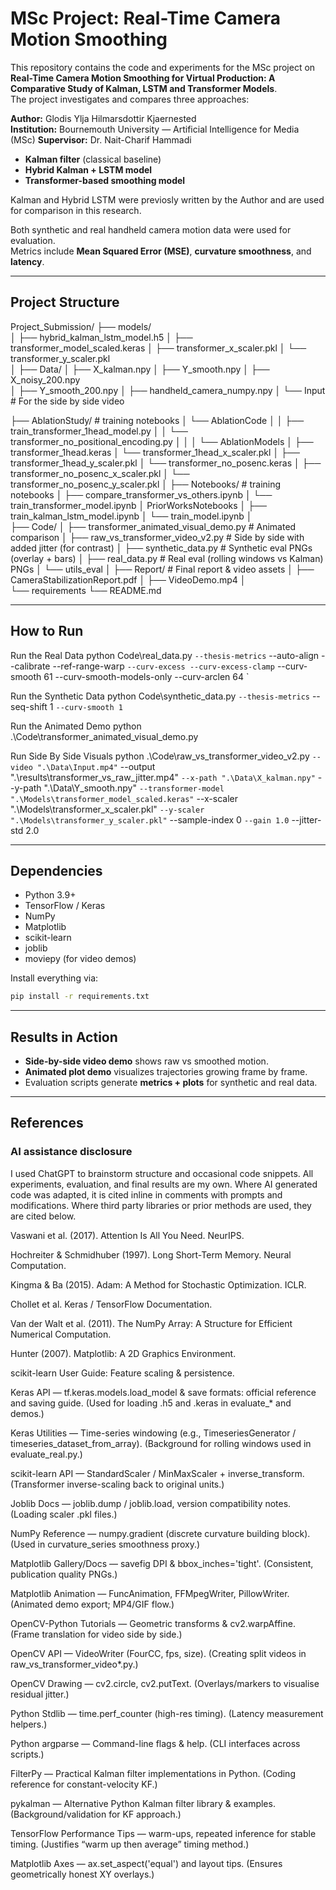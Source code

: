 # MSc Project: Real-Time Camera Motion Smoothing

This repository contains the code and experiments for the MSc project on **Real-Time Camera Motion Smoothing for Virtual Production: A Comparative Study of Kalman, LSTM and Transformer Models**.  
The project investigates and compares three approaches:

**Author:** Glodis Ylja Hilmarsdottir Kjaernested  
**Institution:** Bournemouth University — Artificial Intelligence for Media (MSc)
**Supervisor:** Dr. Nait-Charif Hammadi  

- **Kalman filter** (classical baseline)
- **Hybrid Kalman + LSTM model**
- **Transformer-based smoothing model**

Kalman and Hybrid LSTM were previosly written by the Author and are used for comparison in this research. 

Both synthetic and real handheld camera motion data were used for evaluation.  
Metrics include **Mean Squared Error (MSE)**, **curvature smoothness**, and **latency**.

---

##  Project Structure

Project_Submission/
├── models/                              
│   ├── hybrid_kalman_lstm_model.h5
│   ├── transformer_model_scaled.keras
│   ├── transformer_x_scaler.pkl
│   └── transformer_y_scaler.pkl       
│
├── Data/
│   ├── X_kalman.npy
│   ├── Y_smooth.npy
│   ├── X_noisy_200.npy         
│   ├── Y_smooth_200.npy
│   ├── handheld_camera_numpy.npy
│   └── Input                               # For the side by side video

├── AblationStudy/                          # training notebooks
│ └── AblationCode
│ │       ├── train_transformer_1head_model.py
│ │       └── transformer_no_positional_encoding.py
│ │ 
│ └── AblationModels
│         ├── transformer_1head.keras
│         └── transformer_1head_x_scaler.pkl
│         ├── transformer_1head_y_scaler.pkl
│         └── transformer_no_posenc.keras
│         ├── transformer_no_posenc_x_scaler.pkl
│         └── transformer_no_posenc_y_scaler.pkl
│ 
├── Notebooks/                              # training notebooks
│ ├── compare_transformer_vs_others.ipynb
│ └── train_transformer_model.ipynb
│       PriorWorksNotebooks
│       ├── train_kalman_lstm_model.ipynb
│       └── train_model.ipynb
│   
├── Code/
│  ├── transformer_animated_visual_demo.py # Animated comparison
│  ├── raw_vs_transformer_video_v2.py      # Side by side with added jitter (for contrast)
│  ├── synthetic_data.py               # Synthetic eval PNGs (overlay + bars)
│  ├── real_data.py                    # Real eval (rolling windows vs Kalman) PNGs
│  └── utils_eval
│
├── Report/                            # Final report & video assets
│   ├── CameraStabilizationReport.pdf
│   ├── VideoDemo.mp4
│   
└── requirements
└── README.md                           


---

##  How to Run 

Run the Real Data 
python Code\real_data.py `
  --thesis-metrics `
  --auto-align --calibrate --ref-range-warp `
  --curv-excess --curv-excess-clamp `
  --curv-smooth 61 --curv-smooth-models-only --curv-arclen 64 `
 


Run the Synthetic Data
python Code\synthetic_data.py `
  --thesis-metrics `
  --seq-shift 1 `
  --curv-smooth 1 `



Run the Animated Demo 
python .\Code\transformer_animated_visual_demo.py



Run Side By Side Visuals
python .\Code\raw_vs_transformer_video_v2.py `
  --video ".\Data\Input.mp4" `
  --output ".\results\transformer_vs_raw_jitter.mp4" `
  --x-path ".\Data\X_kalman.npy" `
  --y-path ".\Data\Y_smooth.npy" `
  --transformer-model ".\Models\transformer_model_scaled.keras" `
  --x-scaler ".\Models\transformer_x_scaler.pkl" `
  --y-scaler ".\Models\transformer_y_scaler.pkl" `
  --sample-index 0 `
  --gain 1.0 `
  --jitter-std 2.0


---

## Dependencies

- Python 3.9+
- TensorFlow / Keras
- NumPy
- Matplotlib
- scikit-learn
- joblib
- moviepy (for video demos)

Install everything via:
```bash
pip install -r requirements.txt
```

---

## Results in Action

- **Side-by-side video demo** shows raw vs smoothed motion.
- **Animated plot demo** visualizes trajectories growing frame by frame.
- Evaluation scripts generate **metrics + plots** for synthetic and real data.

---

## References

### AI assistance disclosure
I used ChatGPT to brainstorm structure and occasional code snippets. 
All experiments, evaluation, and final results are my own. 
Where AI generated code was adapted, it is cited inline in comments with prompts and modifications.
Where third party libraries or prior methods are used, they are cited below.

Vaswani et al. (2017). Attention Is All You Need. NeurIPS.

Hochreiter & Schmidhuber (1997). Long Short-Term Memory. Neural Computation.

Kingma & Ba (2015). Adam: A Method for Stochastic Optimization. ICLR.

Chollet et al. Keras / TensorFlow Documentation.

Van der Walt et al. (2011). The NumPy Array: A Structure for Efficient Numerical Computation.

Hunter (2007). Matplotlib: A 2D Graphics Environment.

scikit-learn User Guide: Feature scaling & persistence.

Keras API — tf.keras.models.load_model & save formats: official reference and saving guide. (Used for loading .h5 and .keras in evaluate_* and demos.)

Keras Utilities — Time-series windowing (e.g., TimeseriesGenerator / timeseries_dataset_from_array). (Background for rolling windows used in evaluate_real.py.)

scikit-learn API — StandardScaler / MinMaxScaler + inverse_transform. (Transformer inverse-scaling back to original units.)

Joblib Docs — joblib.dump / joblib.load, version compatibility notes. (Loading scaler .pkl files.)

NumPy Reference — numpy.gradient (discrete curvature building block). (Used in curvature_series smoothness proxy.)

Matplotlib Gallery/Docs — savefig DPI & bbox_inches='tight'. (Consistent, publication quality PNGs.)

Matplotlib Animation — FuncAnimation, FFMpegWriter, PillowWriter. (Animated demo export; MP4/GIF flow.)

OpenCV-Python Tutorials — Geometric transforms & cv2.warpAffine. (Frame translation for video side by side.)

OpenCV API — VideoWriter (FourCC, fps, size). (Creating split videos in raw_vs_transformer_video*.py.)

OpenCV Drawing — cv2.circle, cv2.putText. (Overlays/markers to visualise residual jitter.)

Python Stdlib — time.perf_counter (high-res timing). (Latency measurement helpers.)

Python argparse — Command-line flags & help. (CLI interfaces across scripts.)

FilterPy — Practical Kalman filter implementations in Python. (Coding reference for constant-velocity KF.)

pykalman — Alternative Python Kalman filter library & examples. (Background/validation for KF approach.)

TensorFlow Performance Tips — warm-ups, repeated inference for stable timing. (Justifies “warm up then average” timing method.)

Matplotlib Axes — ax.set_aspect('equal') and layout tips. (Ensures geometrically honest XY overlays.)